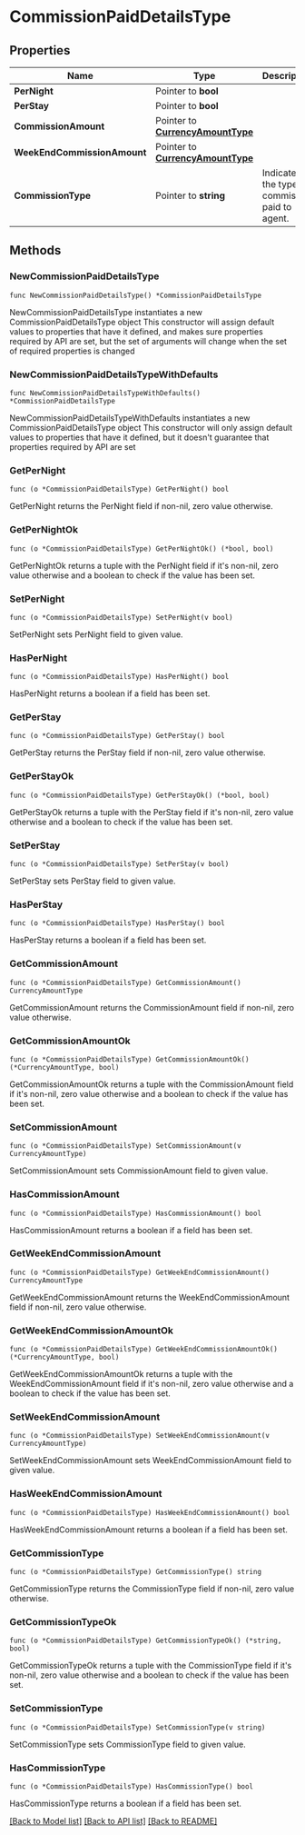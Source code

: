 # CommissionPaidDetailsType

## Properties

Name | Type | Description | Notes
------------ | ------------- | ------------- | -------------
**PerNight** | Pointer to **bool** |  | [optional] 
**PerStay** | Pointer to **bool** |  | [optional] 
**CommissionAmount** | Pointer to [**CurrencyAmountType**](CurrencyAmountType.md) |  | [optional] 
**WeekEndCommissionAmount** | Pointer to [**CurrencyAmountType**](CurrencyAmountType.md) |  | [optional] 
**CommissionType** | Pointer to **string** | Indicates the type of commission paid to agent. | [optional] 

## Methods

### NewCommissionPaidDetailsType

`func NewCommissionPaidDetailsType() *CommissionPaidDetailsType`

NewCommissionPaidDetailsType instantiates a new CommissionPaidDetailsType object
This constructor will assign default values to properties that have it defined,
and makes sure properties required by API are set, but the set of arguments
will change when the set of required properties is changed

### NewCommissionPaidDetailsTypeWithDefaults

`func NewCommissionPaidDetailsTypeWithDefaults() *CommissionPaidDetailsType`

NewCommissionPaidDetailsTypeWithDefaults instantiates a new CommissionPaidDetailsType object
This constructor will only assign default values to properties that have it defined,
but it doesn't guarantee that properties required by API are set

### GetPerNight

`func (o *CommissionPaidDetailsType) GetPerNight() bool`

GetPerNight returns the PerNight field if non-nil, zero value otherwise.

### GetPerNightOk

`func (o *CommissionPaidDetailsType) GetPerNightOk() (*bool, bool)`

GetPerNightOk returns a tuple with the PerNight field if it's non-nil, zero value otherwise
and a boolean to check if the value has been set.

### SetPerNight

`func (o *CommissionPaidDetailsType) SetPerNight(v bool)`

SetPerNight sets PerNight field to given value.

### HasPerNight

`func (o *CommissionPaidDetailsType) HasPerNight() bool`

HasPerNight returns a boolean if a field has been set.

### GetPerStay

`func (o *CommissionPaidDetailsType) GetPerStay() bool`

GetPerStay returns the PerStay field if non-nil, zero value otherwise.

### GetPerStayOk

`func (o *CommissionPaidDetailsType) GetPerStayOk() (*bool, bool)`

GetPerStayOk returns a tuple with the PerStay field if it's non-nil, zero value otherwise
and a boolean to check if the value has been set.

### SetPerStay

`func (o *CommissionPaidDetailsType) SetPerStay(v bool)`

SetPerStay sets PerStay field to given value.

### HasPerStay

`func (o *CommissionPaidDetailsType) HasPerStay() bool`

HasPerStay returns a boolean if a field has been set.

### GetCommissionAmount

`func (o *CommissionPaidDetailsType) GetCommissionAmount() CurrencyAmountType`

GetCommissionAmount returns the CommissionAmount field if non-nil, zero value otherwise.

### GetCommissionAmountOk

`func (o *CommissionPaidDetailsType) GetCommissionAmountOk() (*CurrencyAmountType, bool)`

GetCommissionAmountOk returns a tuple with the CommissionAmount field if it's non-nil, zero value otherwise
and a boolean to check if the value has been set.

### SetCommissionAmount

`func (o *CommissionPaidDetailsType) SetCommissionAmount(v CurrencyAmountType)`

SetCommissionAmount sets CommissionAmount field to given value.

### HasCommissionAmount

`func (o *CommissionPaidDetailsType) HasCommissionAmount() bool`

HasCommissionAmount returns a boolean if a field has been set.

### GetWeekEndCommissionAmount

`func (o *CommissionPaidDetailsType) GetWeekEndCommissionAmount() CurrencyAmountType`

GetWeekEndCommissionAmount returns the WeekEndCommissionAmount field if non-nil, zero value otherwise.

### GetWeekEndCommissionAmountOk

`func (o *CommissionPaidDetailsType) GetWeekEndCommissionAmountOk() (*CurrencyAmountType, bool)`

GetWeekEndCommissionAmountOk returns a tuple with the WeekEndCommissionAmount field if it's non-nil, zero value otherwise
and a boolean to check if the value has been set.

### SetWeekEndCommissionAmount

`func (o *CommissionPaidDetailsType) SetWeekEndCommissionAmount(v CurrencyAmountType)`

SetWeekEndCommissionAmount sets WeekEndCommissionAmount field to given value.

### HasWeekEndCommissionAmount

`func (o *CommissionPaidDetailsType) HasWeekEndCommissionAmount() bool`

HasWeekEndCommissionAmount returns a boolean if a field has been set.

### GetCommissionType

`func (o *CommissionPaidDetailsType) GetCommissionType() string`

GetCommissionType returns the CommissionType field if non-nil, zero value otherwise.

### GetCommissionTypeOk

`func (o *CommissionPaidDetailsType) GetCommissionTypeOk() (*string, bool)`

GetCommissionTypeOk returns a tuple with the CommissionType field if it's non-nil, zero value otherwise
and a boolean to check if the value has been set.

### SetCommissionType

`func (o *CommissionPaidDetailsType) SetCommissionType(v string)`

SetCommissionType sets CommissionType field to given value.

### HasCommissionType

`func (o *CommissionPaidDetailsType) HasCommissionType() bool`

HasCommissionType returns a boolean if a field has been set.


[[Back to Model list]](../README.md#documentation-for-models) [[Back to API list]](../README.md#documentation-for-api-endpoints) [[Back to README]](../README.md)


